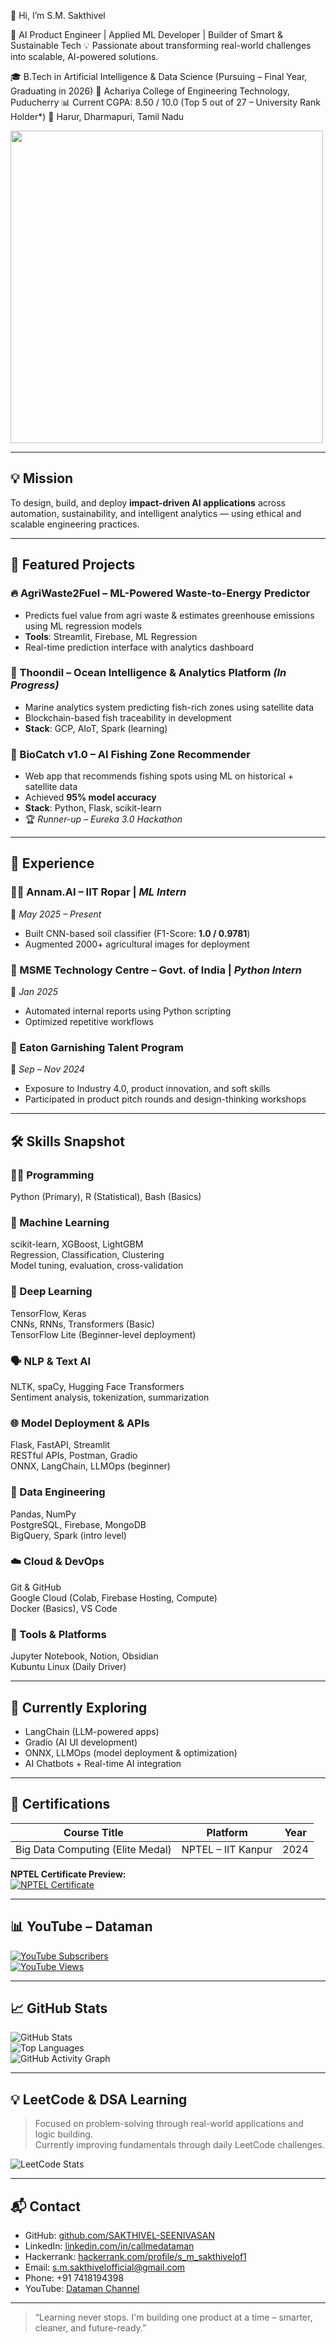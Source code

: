 👋 Hi, I’m S.M. Sakthivel

🎯 AI Product Engineer | Applied ML Developer | Builder of Smart & Sustainable Tech
💡 Passionate about transforming real-world challenges into scalable, AI-powered solutions.

🎓 B.Tech in Artificial Intelligence & Data Science (Pursuing – Final Year, Graduating in 2026)
🏫 Achariya College of Engineering Technology, Puducherry
📊 Current CGPA: 8.50 / 10.0 (Top 5 out of 27 – University Rank Holder*)
📍 Harur, Dharmapuri, Tamil Nadu

<img src="https://raw.githubusercontent.com/SAKTHIVEL-SEENIVASAN/SAKTHIVEL-SEENIVASAN/main/dataman-mining.gif" width="500" />

---

## 💡 Mission

To design, build, and deploy **impact-driven AI applications** across automation, sustainability, and intelligent analytics — using ethical and scalable engineering practices.

---

## 🚀 Featured Projects

### 🔥 AgriWaste2Fuel – ML-Powered Waste-to-Energy Predictor
- Predicts fuel value from agri waste & estimates greenhouse emissions using ML regression models  
- **Tools**: Streamlit, Firebase, ML Regression  
- Real-time prediction interface with analytics dashboard

### 🌊 Thoondil – Ocean Intelligence & Analytics Platform *(In Progress)*
- Marine analytics system predicting fish-rich zones using satellite data  
- Blockchain-based fish traceability in development  
- **Stack**: GCP, AIoT, Spark (learning)

### 🎣 BioCatch v1.0 – AI Fishing Zone Recommender
- Web app that recommends fishing spots using ML on historical + satellite data  
- Achieved **95% model accuracy**  
- **Stack**: Python, Flask, scikit-learn  
- 🏆 *Runner-up – Eureka 3.0 Hackathon*

---

## 🧠 Experience

### 🧑‍🌾 Annam.AI – IIT Ropar | *ML Intern*  
📍 *May 2025 – Present*  
- Built CNN-based soil classifier (F1-Score: **1.0 / 0.9781**)  
- Augmented 2000+ agricultural images for deployment

### 🏢 MSME Technology Centre – Govt. of India | *Python Intern*  
📍 *Jan 2025*  
- Automated internal reports using Python scripting  
- Optimized repetitive workflows

### 🚀 Eaton Garnishing Talent Program  
📍 *Sep – Nov 2024*  
- Exposure to Industry 4.0, product innovation, and soft skills  
- Participated in product pitch rounds and design-thinking workshops

---

## 🛠️ Skills Snapshot

### 👨‍💻 Programming  
Python (Primary), R (Statistical), Bash (Basics)

### 🤖 Machine Learning  
scikit-learn, XGBoost, LightGBM  
Regression, Classification, Clustering  
Model tuning, evaluation, cross-validation

### 🧠 Deep Learning  
TensorFlow, Keras  
CNNs, RNNs, Transformers (Basic)  
TensorFlow Lite (Beginner-level deployment)

### 🗣️ NLP & Text AI  
NLTK, spaCy, Hugging Face Transformers  
Sentiment analysis, tokenization, summarization

### 🌐 Model Deployment & APIs  
Flask, FastAPI, Streamlit  
RESTful APIs, Postman, Gradio  
ONNX, LangChain, LLMOps (beginner)

### 🧪 Data Engineering  
Pandas, NumPy  
PostgreSQL, Firebase, MongoDB  
BigQuery, Spark (intro level)

### ☁️ Cloud & DevOps  
Git & GitHub  
Google Cloud (Colab, Firebase Hosting, Compute)  
Docker (Basics), VS Code

### 🧰 Tools & Platforms  
Jupyter Notebook, Notion, Obsidian  
Kubuntu Linux (Daily Driver)

---

## 📌 Currently Exploring

- LangChain (LLM-powered apps)  
- Gradio (AI UI development)  
- ONNX, LLMOps (model deployment & optimization)  
- AI Chatbots + Real-time AI integration

---

## 📜 Certifications

| Course Title                      | Platform           | Year  |
|----------------------------------|--------------------|-------|
| Big Data Computing (Elite Medal) | NPTEL – IIT Kanpur | 2024  |

**NPTEL Certificate Preview:**  
[![NPTEL Certificate](https://drive.google.com/uc?id=1obca2BGpQvZAZxa4uVaFzQNmIasgI6y-)](https://drive.google.com/file/d/1obca2BGpQvZAZxa4uVaFzQNmIasgI6y-/view)

---

## 📊 YouTube – Dataman

[![YouTube Subscribers](https://img.shields.io/youtube/channel/subscribers/UCaXKvKUWNjUO61aObvXCe3Q?style=social)](https://www.youtube.com/@Sakthi_DM)  
[![YouTube Views](https://img.shields.io/youtube/channel/views/UCaXKvKUWNjUO61aObvXCe3Q?style=social)](https://www.youtube.com/@Sakthi_DM)

---

## 📈 GitHub Stats

![GitHub Stats](https://github-readme-stats.vercel.app/api?username=SAKTHIVEL-SEENIVASAN&show_icons=true&theme=radical)  
![Top Languages](https://github-readme-stats.vercel.app/api/top-langs/?username=SAKTHIVEL-SEENIVASAN&layout=compact&theme=radical)  
![GitHub Activity Graph](https://github-readme-activity-graph.vercel.app/graph?username=SAKTHIVEL-SEENIVASAN&theme=github-compact)

---

## 💡 LeetCode & DSA Learning

> Focused on problem-solving through real-world applications and logic building.  
Currently improving fundamentals through daily LeetCode challenges.

![LeetCode Stats](https://leetcard.jacoblin.cool/S-M-SAKTHIVEL?theme=dark&font=Marcellus&ext=contest)

---

## 📬 Contact

- GitHub: [github.com/SAKTHIVEL-SEENIVASAN](https://github.com/SAKTHIVEL-SEENIVASAN)  
- LinkedIn: [linkedin.com/in/callmedataman](https://linkedin.com/in/callmedataman)
- Hackerrank: [hackerrank.com/profile/s_m_sakthivelof1](https://www.hackerrank.com/profile/s_m_sakthivelof1)
- Email: s.m.sakthivelofficial@gmail.com  
- Phone: +91 7418194398  
- YouTube: [Dataman Channel](https://www.youtube.com/@Sakthi_DM)

---

> “Learning never stops. I'm building one product at a time – smarter, cleaner, and future-ready.”

